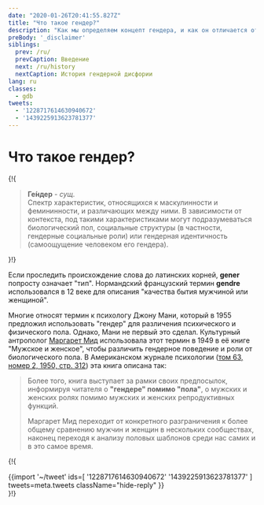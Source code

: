 ```yaml
---
date: "2020-01-26T20:41:55.827Z"
title: "Что такое гендер?"
description: "Как мы определяем концепт гендера, и как он отличается от пола?"
preBody: '_disclaimer'
siblings:
  prev: /ru/
  prevCaption: Введение
  next: /ru/history
  nextCaption: История гендерной дисфории
lang: ru
classes:
  - gdb
tweets:
  - '1228717614630940672'
  - '1439225913623781377'
---
```


# Что такое гендер?

{!{
<div class="gutter">
  <blockquote>
    <strong>Ге́ндер</strong> - <em>сущ.</em><br>
    Спектр характеристик, относящихся к маскулинности и фемининности, и различающих между ними. В зависимости от контекста, под такими характеристиками могут подразумеваться биологический пол, социальные структуры (в частности, гендерные социальные роли) или гендерная идентичность (самоощущение человеком его гендера).
  </blockquote>
</div>
}!}

Если проследить происхождение слова до латинских корней, **gener** попросту означает "тип". Нормандский французский термин **gendre** использовался в 12 веке для описания "качества бытия мужчиной или женщиной".

Многие относят термин к психологу Джону Мани, который в 1955 предложил использовать "гендер" для различения психического и физического пола. Однако, Мани не первый это сделал. Культурный антрополог [Маргарет Мид](https://ru.wikipedia.org/wiki/%D0%9C%D0%B0%D1%80%D0%B3%D0%B0%D1%80%D0%B5%D1%82_%D0%9C%D0%B8%D0%B4) использовала этот термин в 1949 в её книге "Мужское и женское", чтобы различить гендерное поведение и роли от биологического пола. В Американском журнале психологии ([том 63, номер 2, 1950, стр. 312](https://www.jstor.org/stable/1418948)) эта книга описана так:

> Более того, книга выступает за рамки своих предпосылок, информируя читателя о **"гендере" помимо "пола"**, о мужских и женских ролях помимо мужских и женских репродуктивных функций.
>
> Маргарет Мид переходит от конкретного разграничения к более общему сравнению мужчин и женщин в нескольких сообществах, наконец переходя к анализу половых шаблонов среди нас самих и в это самое время.

{!{
<div class="gutter">
  {{import '~/tweet' ids=[
    '1228717614630940672'
    '1439225913623781377'
  ] tweets=meta.tweets className="hide-reply" }}
</div>
}!}
<!--
Магнус Хиршфельд писал о Третьих Полах и переходах между полами и гендерами в поздних 1800-х.

Эта его книга, под названием "Что людям надо знать о Третьем Поле?", была написана в 1901.

Всё это не ново, люди просто обходят эту тему.
----
Когда люди пытаются сказать, что транс люди - современный феномен или тренд, я вспоминаю это фото из Института сексологии Магнуса Хиршфельда (1911-1933, Германия), он - в очках с большими усами, остальные на фото - транс, фото из 1920-х.
-->

Человеческий пол разделяется на следующие категории:

- **[Генотип](https://ru.wikipedia.org/wiki/%D0%93%D0%B5%D0%BD%D0%BE%D1%82%D0%B8%D0%BF)**: Генетически определённый хромосомный кареотип организма (XX, XY, [и всё остальное](https://twitter.com/sciencevet2/status/1035250518870900737?lang=ru))
- **[Фенотип](https://ru.wikipedia.org/wiki/%D0%A4%D0%B5%D0%BD%D0%BE%D1%82%D0%B8%D0%BF)**: Наблюдаемые первичные и вторичные половые признаки (гениталии, распределение жира и мускулов, костная структура, и т.д.)
- **[Гендер](https://ru.wikipedia.org/wiki/%D0%93%D0%B5%D0%BD%D0%B4%D0%B5%D1%80)**: **Не**наблюдаемые половые признаки, внутренняя ментальная модель собственного пола и способы его выражения.

Любой из этих трёх аспектов может оказаться в любой позиции в определённом спектре. На биологии в начальной школе вас наверняка учили, что ваш генотип - бинарен, то есть один из двух, либо женский (XX), либо мужской (XY), хотя на самом деле есть десятки других возможных в людях комбинаций.

{!{ {{import '~/img' images.bimodal className="card borderless center span34 print-right print-span3"}} }!}

Также многие верят, что фенотип тоже бинарен, но биология уже сотни лет признаёт тот факт, что если распределить все половые признаки среди населения, у вас получится бимодальное распределение, где большая часть населения попадает в рамки двух групп. Это значит, что некоторые, просто по природе жизни, будут находиться за гранью двух типичных куч. Многие попадают в центр, с признаками обоих полов.

Однако, гендер гораздо более... эзотеричен. Есть множество различных способов, которыми люди пытались проиллюстрировать гендерный спектр, но ни у кого не получилось полностью его захватить, посколько сам спектр является весьма абстрактным концептом.

{!{
<div class="">
  <div class="card">
    <div class="card-header"><strong>Некоторые способы описания гендера</strong></div>
    <div class="card-body flex flex-row">
      {{import '~/img' images.spectrum }}
      {{import '~/img' images.graph }}
      {{import '~/img' images.gender_unicorn className="" }}
    </div>
    <div class="card-body">
      <em>Источники:</em>
      [<a href="https://bahamutzero.tumblr.com/post/56838411871/gender-a-visual-guide-when-most-people-think-of">Tumblr</a>]
      [<a href="http://www.transstudent.org/gender">TransStudent.org</a>]
    </div>
  </div>
</div>
}!}

Если быть кратким - некоторые рождаются очень мужскими, некоторые - очень женскими, некоторые вообще не чувствуют пола, некоторые чувствуют оба, некоторые попадают в центр, некоторые ближе к краю. Некоторые непредсказуемо осциллируют по всему спектру, меняясь подобно ветру. Только сам человек может узнать свой гендер, никто другой не может его навязать.

Гендер - это частично социальная конструкция, частично выученное поведение, частично биологические процессы, формирующиеся рано в жизни человека.

Текущие сведения говорят о том, что гендер человека определяется во время беременности, когда формируется кора головного мозга (больше об этом в секции "Причины гендерной дисфории"). Эта ментальная модель подсознательно определяет, к каким аспектам гендерного спектра будет склоняться человек. Она влияет на поведение, ощущение мира, влечение (отдельно от сексуальной ориентации и гормонального влияния) и как мы объединяемся с другими людьми.

Гендер также влияет на ожидания мозга к его среде (то есть телу), и при несоответствии этой среды мозг начинает отправлять сигналы бедствия в виде депрессии, деперсонализации, дереализации и диссоциации. Это всё - подсознательные способы мозга сообщить нам, что что-то идёт совсем не так.

{!{
<div class="gutter"><blockquote>
  <strong>Га́битус</strong> - <em>сущ.</em><br>
  Социально приообретённые привычки, навыки и предрасположенности. Способ человека ощущать и реагировать на мир.
</blockquote></div>
}!}

С социальной стороны, гендер затрагивает наш [габитус](https://ru.wikipedia.org/wiki/%D0%93%D0%B0%D0%B1%D0%B8%D1%82%D1%83%D1%81_(%D1%81%D0%BE%D1%86%D0%B8%D0%BE%D0%BB%D0%BE%D0%B3%D0%B8%D1%8F)): наше выражение, наши манеры и поведение, как мы общаемся, как мы реагируем, чего мы ожидаем от жизни, и какие роли мы исполняем в своей жизни. Сьюзан Страйкер описала габитус в своей книге [Transgender History](https://en.wikipedia.org/wiki/Transgender_History_(book)):

> Больша́я часть габитуса - это манипуляция нашими вторичными половыми признаками для информирования других о нашем самоопределении---раскачиваем ли мы бёдрами, используем ли руки при общении, качаемся ли в спортзале, выращиваем ли волосы, носим ли одежду с декольте, бреем ли подмышки, показываем ли щетину на лице, какова наша интонация при общении. Часто эти способы движения и украшения настолько становится частью нас, что мы считаем это естественным---хотя всё это мы выучили через наблюдение и практику---их можно лучше понять как культурно приобретённую "вторую природу".

Действительно, всё это - культурные факторы, развившиеся в населении со временем. Вне зависимости от того, что они по сути "придуманы", они все равно сильно гендеризированы, и человека привлекает габитус своего внутреннего я, хотя он может это и не осозновать. Когда нас не допускают до этих социальных аспектов, у нас появляется дискомфорт по отношению к своей социальной позиции.

Эксперименты Джона Мани попытались подтвердить, что гендер - целиком и полностью социальная конструкция, и любой ребёнок может быть выращен как то, чему его обучили. Его эксперимент закончился полным провалом (см. секцию "Биохимическая дисфория"). Гендер не меняется, любой человек имеет один и тот же пол что в 40 лет, что в 4 года. Всё, что меняется - наше собственное понимание нашего гендера по мере развития нас как личностей.

Эти негативные симптомы (депрессия, дереализация, социальный дискомфорт) являются симптомами гендерной дисфории.

То, *чем гендер **не** является* - это сексуальная ориентация. Мы описываем ориентацию терминами, относящимися к своему гендеру (гомосексуальный/гетеросексуальный/бисексуальный, и т.д.), но сам гендер не влияет на сексуальность, а сексуальность не влияет на гендер.

## Что значит быть небинарным?

Небинарность - это по сути своей отсутствие эксклюзивного сродства с мужщинами или женщинами. Это может быть отсутствие сродства с обоими идентичностями ([агендерность](https://ru.wikipedia.org/wiki/Агендерность)), полное сродство с обоими идентичностями ([бигендерность](https://ru.wikipedia.org/wiki/Бигендерность)), сбалансированное сродство с обоими ([андрогиния](https://ru.wikipedia.org/wiki/%D0%90%D0%BD%D0%B4%D1%80%D0%BE%D0%B3%D0%B8%D0%BD%D0%B8%D1%8F)), сродство, меняющееся день ото дня ([гендерфлюид](https://ru.wikipedia.org/wiki/%D0%93%D0%B5%D0%BD%D0%B4%D0%B5%D1%80%D1%84%D0%BB%D1%8E%D0%B8%D0%B4)), частичное сродство ([демигендерность](https://ru.wikipedia.org/wiki/%D0%94%D0%B5%D0%BC%D0%B8%D0%B3%D0%B5%D0%BD%D0%B4%D0%B5%D1%80)), или даже сродство со всем спектром сразу ([пангендерность](https://ru.wikipedia.org/wiki/%D0%9F%D0%B0%D0%BD%D0%B3%D0%B5%D0%BD%D0%B4%D0%B5%D1%80%D0%BD%D0%BE%D1%81%D1%82%D1%8C)).

Небинарность может выражаться как сродство с лишь некоторыми аспектами гендера. К примеру, [демигёрл](https://ru.wikipedia.org/wiki/%D0%94%D0%B5%D0%BC%D0%B8%D0%B3%D0%B5%D0%BD%D0%B4%D0%B5%D1%80) - это может быть кто-то с приписанным при рождении женским полом с лишь частичной близости к женственности, или это может быть кто-то с приписанным мужским полом на гормональной терапии для облегчения дисфории, а также женским фенотипом, но без ощущения сильной близости к социальным аспектам женственности.

В общих терминах, эта книга опишет гендер, различая бинарные идентичностей (муж./жен.) и небинарные идентичности, но это разделение используется лишь для удобства написания. Вся глубина гендерного опыта и выражения гораздо, гораздо сложнее этого простого разделения.

